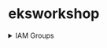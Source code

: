 # eksworkshop

<details>
  <summary>IAM Groups</summary>
  
 ```
 POLICY=$(echo -n '{"Version":"2012-10-17","Statement":[{"Effect":"Allow","Principal":{"AWS":"arn:aws-us-gov:iam::'; echo -n "$ACCOUNT_ID"; echo -n ':root"},"Action":"sts:AssumeRole","Condition":{}}]}')

echo ACCOUNT_ID=$ACCOUNT_ID
echo POLICY=$POLICY

aws iam create-role \
  --role-name k8sAdmin \
  --description "Kubernetes administrator role (for AWS IAM Authenticator for Kubernetes)." \
  --assume-role-policy-document "$POLICY" \
  --output text \
  --query 'Role.Arn'

aws iam create-role \
  --role-name k8sDev \
  --description "Kubernetes developer role (for AWS IAM Authenticator for Kubernetes)." \
  --assume-role-policy-document "$POLICY" \
  --output text \
  --query 'Role.Arn'
  
aws iam create-role \
  --role-name k8sInteg \
  --description "Kubernetes role for integration namespace in quick cluster." \
  --assume-role-policy-document "$POLICY" \
  --output text \
  --query 'Role.Arn'
  ```
 
  ```
  aws iam create-group --group-name k8sAdmin

ADMIN_GROUP_POLICY=$(echo -n '{
  "Version": "2012-10-17",
  "Statement": [
    {
      "Sid": "AllowAssumeOrganizationAccountRole",
      "Effect": "Allow",
      "Action": "sts:AssumeRole",
      "Resource": "arn'; echo -n "$AWS"; echo -n 'iam::'; echo -n "$ACCOUNT_ID"; echo -n ':role/k8sAdmin"
    }
  ]
}')
echo ADMIN_GROUP_POLICY=$ADMIN_GROUP_POLICY

aws iam put-group-policy \
--group-name k8sAdmin \
--policy-name k8sAdmin-policy \
--policy-document "$ADMIN_GROUP_POLICY"
```
  
```
aws iam create-group --group-name k8sDev
DEV_GROUP_POLICY=$(echo -n '{
  "Version": "2012-10-17",
  "Statement": [
    {
      "Sid": "AllowAssumeOrganizationAccountRole",
      "Effect": "Allow",
      "Action": "sts:AssumeRole",
       "Resource": "arn'; echo -n "$AWS"; echo -n 'iam::'; echo -n "$ACCOUNT_ID"; echo -n ':role/k8sDev"
    }
  ]
}')
echo DEV_GROUP_POLICY=$DEV_GROUP_POLICY

aws iam put-group-policy \
--group-name k8sDev \
--policy-name k8sDev-policy \
--policy-document "$DEV_GROUP_POLICY"  
```  

```
aws iam create-group --group-name k8sInteg
INTEG_GROUP_POLICY=$(echo -n '{
  "Version": "2012-10-17",
  "Statement": [
    {
      "Sid": "AllowAssumeOrganizationAccountRole",
      "Effect": "Allow",
      "Action": "sts:AssumeRole",
       "Resource": "arn'; echo -n "$AWS"; echo -n 'iam::'; echo -n "$ACCOUNT_ID"; echo -n ':role/k8sInteg"
    }
  ]
}')
echo INTEG_GROUP_POLICY=$INTEG_GROUP_POLICY

aws iam put-group-policy \
--group-name k8sInteg \
--policy-name k8sInteg-policy \
--policy-document "$INTEG_GROUP_POLICY"
```
  
```
aws iam list-groups  
```
```
aws iam create-user --user-name PaulAdmin
aws iam create-user --user-name JeanDev
aws iam create-user --user-name PierreInteg
aws iam add-user-to-group --group-name k8sAdmin --user-name PaulAdmin
aws iam add-user-to-group --group-name k8sDev --user-name JeanDev
aws iam add-user-to-group --group-name k8sInteg --user-name PierreInteg
aws iam get-group --group-name k8sAdmin
aws iam get-group --group-name k8sDev
aws iam get-group --group-name k8sInteg
aws iam create-access-key --user-name PaulAdmin | tee /tmp/PaulAdmin.json
aws iam create-access-key --user-name JeanDev | tee /tmp/JeanDev.json
aws iam create-access-key --user-name PierreInteg | tee /tmp/PierreInteg.json
```  

```
kubectl create namespace integration
kubectl create namespace development
```  
  
```  
cat << EOF | kubectl apply -f - -n development
kind: Role
apiVersion: rbac.authorization.k8s.io/v1
metadata:
  name: dev-role
rules:
  - apiGroups:
      - ""
      - "apps"
      - "batch"
      - "extensions"
    resources:
      - "configmaps"
      - "cronjobs"
      - "deployments"
      - "events"
      - "ingresses"
      - "jobs"
      - "pods"
      - "pods/attach"
      - "pods/exec"
      - "pods/log"
      - "pods/portforward"
      - "secrets"
      - "services"
    verbs:
      - "create"
      - "delete"
      - "describe"
      - "get"
      - "list"
      - "patch"
      - "update"
---
kind: RoleBinding
apiVersion: rbac.authorization.k8s.io/v1
metadata:
  name: dev-role-binding
subjects:
- kind: User
  name: dev-user
roleRef:
  kind: Role
  name: dev-role
  apiGroup: rbac.authorization.k8s.io
EOF
```
```
cat << EOF | kubectl apply -f - -n integration
kind: Role
apiVersion: rbac.authorization.k8s.io/v1
metadata:
  name: integ-role
rules:
  - apiGroups:
      - ""
      - "apps"
      - "batch"
      - "extensions"
    resources:
      - "configmaps"
      - "cronjobs"
      - "deployments"
      - "events"
      - "ingresses"
      - "jobs"
      - "pods"
      - "pods/attach"
      - "pods/exec"
      - "pods/log"
      - "pods/portforward"
      - "secrets"
      - "services"
    verbs:
      - "create"
      - "delete"
      - "describe"
      - "get"
      - "list"
      - "patch"
      - "update"
---
kind: RoleBinding
apiVersion: rbac.authorization.k8s.io/v1
metadata:
  name: integ-role-binding
subjects:
- kind: User
  name: integ-user
roleRef:
  kind: Role
  name: integ-role
  apiGroup: rbac.authorization.k8s.io
EOF
```  

```
eksctl create iamidentitymapping \
  --cluster eksworkshop-eksctl \
  --arn arn:aws:iam::${ACCOUNT_ID}:role/k8sDev \
  --username dev-user

eksctl create iamidentitymapping \
  --cluster eksworkshop-eksctl \
  --arn arn:aws:iam::${ACCOUNT_ID}:role/k8sInteg \
  --username integ-user

eksctl create iamidentitymapping \
  --cluster eksworkshop-eksctl \
  --arn arn:aws:iam::${ACCOUNT_ID}:role/k8sAdmin \
  --username admin \
  --group system:masters
kubectl get cm -n kube-system aws-auth -o yaml
eksctl get iamidentitymapping --cluster eksworkshop-eksctl 
```
```
# it can be used to delete entry
eksctl delete iamidentitymapping --cluster eksworkshop-eksctlv --arn arn:aws:iam::xxxxxxxxxx:role/k8sDev --username dev-user
```  

### TEST
```
mkdir -p ~/.aws

cat << EoF >> ~/.aws/config
[profile admin]
role_arn=arn:aws:iam::${ACCOUNT_ID}:role/k8sAdmin
source_profile=eksAdmin

[profile dev]
role_arn=arn:aws:iam::${ACCOUNT_ID}:role/k8sDev
source_profile=eksDev

[profile integ]
role_arn=arn:aws:iam::${ACCOUNT_ID}:role/k8sInteg
source_profile=eksInteg

EoF
```
```
cat << EoF >> ~/.aws/credentials

[eksAdmin]
aws_access_key_id=$(jq -r .AccessKey.AccessKeyId /tmp/PaulAdmin.json)
aws_secret_access_key=$(jq -r .AccessKey.SecretAccessKey /tmp/PaulAdmin.json)

[eksDev]
aws_access_key_id=$(jq -r .AccessKey.AccessKeyId /tmp/JeanDev.json)
aws_secret_access_key=$(jq -r .AccessKey.SecretAccessKey /tmp/JeanDev.json)

[eksInteg]
aws_access_key_id=$(jq -r .AccessKey.AccessKeyId /tmp/PierreInteg.json)
aws_secret_access_key=$(jq -r .AccessKey.SecretAccessKey /tmp/PierreInteg.json)

EoF
```  
  
```
aws sts get-caller-identity --profile dev
  
```  
  
### Cleanup
unset KUBECONFIG

kubectl delete namespace development integration
kubectl delete pod nginx-admin

eksctl delete iamidentitymapping --cluster eksworkshop-eksctl --arn arn:aws-us-gov:iam::${ACCOUNT_ID}:role/k8sAdmin
eksctl delete iamidentitymapping --cluster eksworkshop-eksctl --arn arn:aws-us-gov:iam::${ACCOUNT_ID}:role/k8sDev
eksctl delete iamidentitymapping --cluster eksworkshop-eksctl --arn arn:aws-us-gov:iam::${ACCOUNT_ID}:role/k8sInteg

aws iam remove-user-from-group --group-name k8sAdmin --user-name PaulAdmin
aws iam remove-user-from-group --group-name k8sDev --user-name JeanDev
aws iam remove-user-from-group --group-name k8sInteg --user-name PierreInteg

aws iam delete-group-policy --group-name k8sAdmin --policy-name k8sAdmin-policy 
aws iam delete-group-policy --group-name k8sDev --policy-name k8sDev-policy 
aws iam delete-group-policy --group-name k8sInteg --policy-name k8sInteg-policy 

aws iam delete-group --group-name k8sAdmin
aws iam delete-group --group-name k8sDev
aws iam delete-group --group-name k8sInteg

aws iam delete-access-key --user-name PaulAdmin --access-key-id=$(jq -r .AccessKey.AccessKeyId /tmp/PaulAdmin.json)
aws iam delete-access-key --user-name JeanDev --access-key-id=$(jq -r .AccessKey.AccessKeyId /tmp/JeanDev.json)
aws iam delete-access-key --user-name PierreInteg --access-key-id=$(jq -r .AccessKey.AccessKeyId /tmp/PierreInteg.json)

aws iam delete-user --user-name PaulAdmin
aws iam delete-user --user-name JeanDev
aws iam delete-user --user-name PierreInteg

aws iam delete-role --role-name k8sAdmin
aws iam delete-role --role-name k8sDev
aws iam delete-role --role-name k8sInteg

rm /tmp/*.json
rm /tmp/kubeconfig*

# reset aws credentials and config files
rm  ~/.aws/{config,credentials}
aws configure set default.region ${AWS_REGION}  
```  
  
  
</details>
